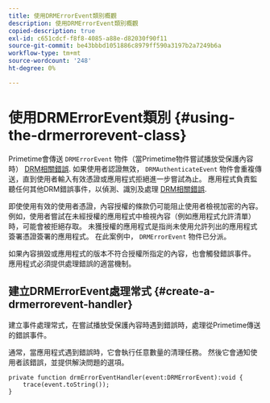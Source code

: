 ```yaml
---
title: 使用DRMErrorEvent類別概觀
description: 使用DRMErrorEvent類別概觀
copied-description: true
exl-id: c651cdcf-f8f8-4085-a88e-d82030f90f11
source-git-commit: be43bbbd1051886c8979ff590a3197b2a7249b6a
workflow-type: tm+mt
source-wordcount: '248'
ht-degree: 0%

---
```


# 使用DRMErrorEvent類別 {#using-the-drmerrorevent-class}

Primetime會傳送 `DRMErrorEvent` 物件（當Primetime物件嘗試播放受保護內容時） [DRM相關錯誤](https://help.adobe.com/en_US/primetime/drm/index.html#reference-DRM_Client_Error_Messages). 如果使用者認證無效， `DRMAuthenticateEvent` 物件會重複傳送，直到使用者輸入有效憑證或應用程式拒絕進一步嘗試為止。 應用程式負責監聽任何其他DRM錯誤事件，以偵測、識別及處理 [DRM相關錯誤](https://help.adobe.com/en_US/primetime/drm/index.html#reference-DRM_Client_Error_Messages).

即使使用有效的使用者憑證，內容授權的條款仍可能阻止使用者檢視加密的內容。 例如，使用者嘗試在未經授權的應用程式中檢視內容（例如應用程式允許清單）時，可能會被拒絕存取。 未獲授權的應用程式是指尚未使用允許列出的應用程式簽署憑證簽署的應用程式。 在此案例中， `DRMErrorEvent` 物件已分派。

如果內容損毀或應用程式的版本不符合授權所指定的內容，也會觸發錯誤事件。 應用程式必須提供處理錯誤的適當機制。

## 建立DRMErrorEvent處理常式 {#create-a-drmerrorevent-handler}

建立事件處理常式，在嘗試播放受保護內容時遇到錯誤時，處理從Primetime傳送的錯誤事件。

通常，當應用程式遇到錯誤時，它會執行任意數量的清理任務。 然後它會通知使用者該錯誤，並提供解決問題的選項。

```
private function drmErrorEventHandler(event:DRMErrorEvent):void {  
    trace(event.toString());  
} 
```
